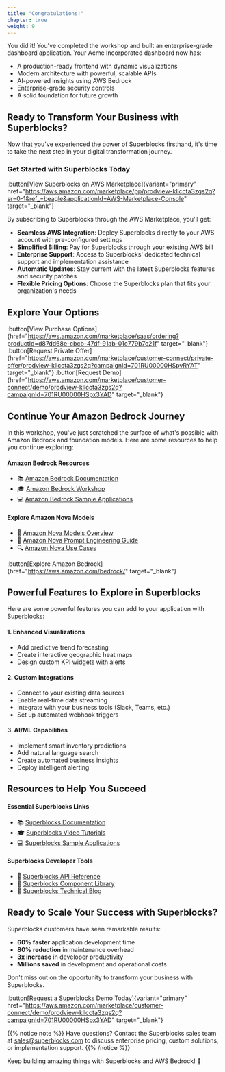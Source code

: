 ```yaml
---
title: "Congratulations!"
chapter: true
weight: 9
---
```


You did it! You've completed the workshop and built an enterprise-grade dashboard application. Your Acme Incorporated dashboard now has:
- A production-ready frontend with dynamic visualizations
- Modern architecture with powerful, scalable APIs
- AI-powered insights using AWS Bedrock
- Enterprise-grade security controls
- A solid foundation for future growth

## Ready to Transform Your Business with Superblocks?

Now that you've experienced the power of Superblocks firsthand, it's time to take the next step in your digital transformation journey.

### Get Started with Superblocks Today

:button[View Superblocks on AWS Marketplace]{variant="primary" href="https://aws.amazon.com/marketplace/pp/prodview-kllccta3zgs2q?sr=0-1&ref_=beagle&applicationId=AWS-Marketplace-Console" target="_blank"}

By subscribing to Superblocks through the AWS Marketplace, you'll get:

- **Seamless AWS Integration**: Deploy Superblocks directly to your AWS account with pre-configured settings
- **Simplified Billing**: Pay for Superblocks through your existing AWS bill
- **Enterprise Support**: Access to Superblocks' dedicated technical support and implementation assistance
- **Automatic Updates**: Stay current with the latest Superblocks features and security patches
- **Flexible Pricing Options**: Choose the Superblocks plan that fits your organization's needs

## Explore Your Options

:button[View Purchase Options]{href="https://aws.amazon.com/marketplace/saas/ordering?productId=d87dd68e-cbcb-47df-91ab-01c779b7c21f" target="_blank"}
:button[Request Private Offer]{href="https://aws.amazon.com/marketplace/customer-connect/private-offer/prodview-kllccta3zgs2q?campaignId=701RU00000HSpvRYAT" target="_blank"}
:button[Request Demo]{href="https://aws.amazon.com/marketplace/customer-connect/demo/prodview-kllccta3zgs2q?campaignId=701RU00000HSpx3YAD" target="_blank"}

## Continue Your Amazon Bedrock Journey

In this workshop, you've just scratched the surface of what's possible with Amazon Bedrock and foundation models. Here are some resources to help you continue exploring:

#### Amazon Bedrock Resources
- 📚 [Amazon Bedrock Documentation](https://docs.aws.amazon.com/bedrock/)
- 🎓 [Amazon Bedrock Workshop](https://catalog.workshops.aws/amazon-bedrock-workshop)
- 💻 [Amazon Bedrock Sample Applications](https://github.com/aws-samples/amazon-bedrock-samples)

#### Explore Amazon Nova Models
- 🚀 [Amazon Nova Models Overview](https://docs.aws.amazon.com/bedrock/latest/userguide/model-parameters-nova.html)
- 🧠 [Amazon Nova Prompt Engineering Guide](https://docs.aws.amazon.com/nova/latest/userguide/prompting.html)
- 🔍 [Amazon Nova Use Cases](https://aws.amazon.com/bedrock/nova/)

:button[Explore Amazon Bedrock]{href="https://aws.amazon.com/bedrock/" target="_blank"}

## Powerful Features to Explore in Superblocks

Here are some powerful features you can add to your application with Superblocks:

#### 1. Enhanced Visualizations
- Add predictive trend forecasting
- Create interactive geographic heat maps
- Design custom KPI widgets with alerts

#### 2. Custom Integrations
- Connect to your existing data sources
- Enable real-time data streaming
- Integrate with your business tools (Slack, Teams, etc.)
- Set up automated webhook triggers

#### 3. AI/ML Capabilities
- Implement smart inventory predictions
- Add natural language search
- Create automated business insights
- Deploy intelligent alerting

## Resources to Help You Succeed

#### Essential Superblocks Links
- 📚 [Superblocks Documentation](https://docs.superblocks.com)
- 🎓 [Superblocks Video Tutorials](https://superblocks.com/learn)
- 💻 [Superblocks Sample Applications](https://superblocks.com/examples)

#### Superblocks Developer Tools
- 🔧 [Superblocks API Reference](https://docs.superblocks.com/api)
- 🎨 [Superblocks Component Library](https://docs.superblocks.com/components)
- 📝 [Superblocks Technical Blog](https://superblocks.com/blog)

## Ready to Scale Your Success with Superblocks?

Superblocks customers have seen remarkable results:
- **60% faster** application development time
- **80% reduction** in maintenance overhead
- **3x increase** in developer productivity
- **Millions saved** in development and operational costs

Don't miss out on the opportunity to transform your business with Superblocks.

:button[Request a Superblocks Demo Today]{variant="primary" href="https://aws.amazon.com/marketplace/customer-connect/demo/prodview-kllccta3zgs2q?campaignId=701RU00000HSpx3YAD" target="_blank"}

{{% notice note %}}
Have questions? Contact the Superblocks sales team at [sales@superblocks.com](mailto:sales@superblocks.com) to discuss enterprise pricing, custom solutions, or implementation support.
{{% /notice %}}

Keep building amazing things with Superblocks and AWS Bedrock! 🚀
